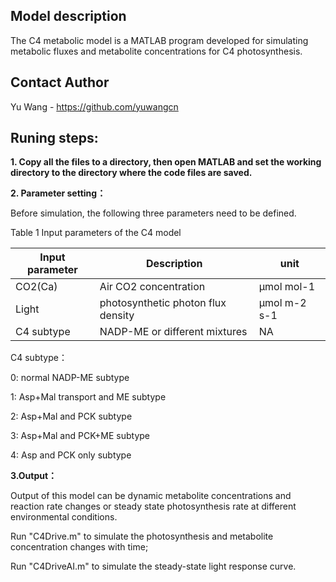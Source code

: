Model description
---
The C4 metabolic model is a MATLAB program developed for simulating metabolic fluxes and metabolite concentrations for C4 photosynthesis. 

Contact Author
---
Yu Wang - https://github.com/yuwangcn

Runing steps:
---
**1.	Copy all the files to a directory, then open MATLAB and set the working directory to the directory where the code files are saved.**

**2.	Parameter setting：**

Before simulation, the following three parameters need to be defined.

Table 1 Input parameters of the C4 model

Input parameter| Description| unit
---- | ----- | ----- |
CO2(Ca)| Air CO2 concentration| µmol mol-1
Light| photosynthetic photon flux density| µmol m-2 s-1
C4 subtype| NADP-ME or different mixtures| NA

C4 subtype：

0: normal NADP-ME subtype 

1: Asp+Mal transport and ME subtype 

2: Asp+Mal and PCK subtype 

3: Asp+Mal and PCK+ME subtype 

4: Asp and PCK only subtype


**3.Output：**

Output of this model can be dynamic metabolite concentrations and reaction rate changes or steady state photosynthesis rate at different environmental conditions. 

Run "C4Drive.m" to simulate the photosynthesis and metabolite concentration changes with time; 

Run "C4DriveAI.m" to simulate the steady-state light response curve.

